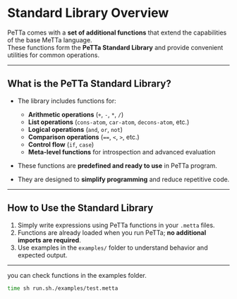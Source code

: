 # Standard Library Overview

PeTTa comes with a **set of additional functions** that extend the capabilities of the base MeTTa language.  
These functions form the **PeTTa Standard Library** and provide convenient utilities for common operations.

---

## What is the PeTTa Standard Library?

- The library includes functions for:
  - **Arithmetic operations** (`+`, `-`, `*`, `/`)
  - **List operations** (`cons-atom`, `car-atom`, `decons-atom`, etc.)
  - **Logical operations** (`and`, `or`, `not`)
  - **Comparison operations** (`==`, `<`, `>`, etc.)
  - **Control flow** (`if`, `case`)
  - **Meta-level functions** for introspection and advanced evaluation

- These functions are **predefined and ready to use** in PeTTa program.  
- They are designed to **simplify programming** and reduce repetitive code.

---

## How to Use the Standard Library

1. Simply write expressions using PeTTa functions in your `.metta` files.
2. Functions are already loaded when you run PeTTa; **no additional imports are required**.
3. Use examples in the `examples/` folder to understand behavior and expected output.

---
you can check functions in the examples folder.

```bash
time sh run.sh./examples/test.metta
```
